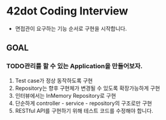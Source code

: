 # 42dot Coding Interview
* 면접관이 요구하는 기능 순서로 구현을 시작합니다.

## GOAL

### TODO관리를 할 수 있는 Application을 만들어보자.

1. Test case가 정상 동작하도록 구현
2. Repository는 향후 구현체가 변경될 수 있도록 확장가능하게 구현
3. 인터뷰에서는 InMemory Repository로 구현
4. 단순하게 controller - service - repository의 구조로만 구현
5. RESTful API를 구현하기 위해 테스트 코드를 수정해야 합니다.
